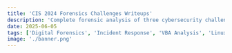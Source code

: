 ```yaml
---
title: 'CIS 2024 Forensics Challenges Writeups'
description: 'Complete forensic analysis of three cybersecurity challenges: Linux server compromise, malicious VBA document, and email-based attack targeting security researchers'
date: 2025-06-05
tags: ['Digital Forensics', 'Incident Response', 'VBA Analysis', 'Linux Forensics', 'Email Security', 'CTF Writeup', 'MITRE ATT&CK']
image: './banner.png'
---
```


